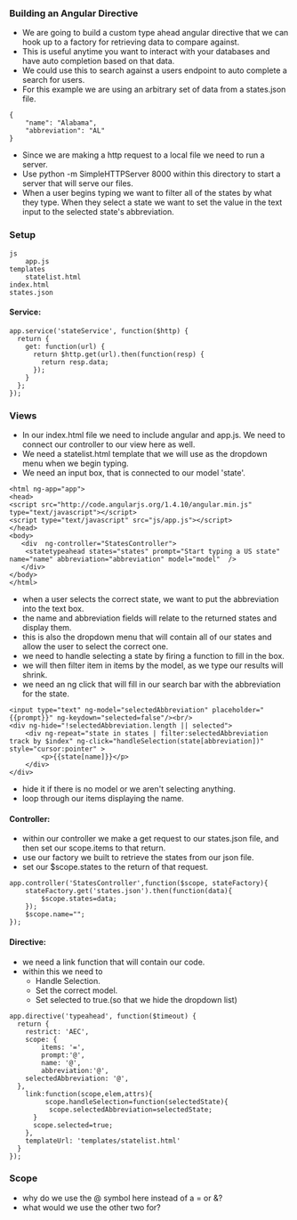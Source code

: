 ### Building an Angular Directive
- We are going to build a custom type ahead angular directive that we can hook up to a factory for retrieving data to compare against.
- This is useful anytime you want to interact with your databases and have auto completion based on that data.
- We could use this to search against a users endpoint to auto complete a search for users.
- For this example we are using an arbitrary set of data from a states.json file.
```
{
    "name": "Alabama",
    "abbreviation": "AL"
}
```
- Since we are making a http request to a local file we need to run a server.
- Use python -m SimpleHTTPServer 8000 within this directory to start a server that will serve our files.
- When a user begins typing we want to filter all of the states by what they type. When they select a state we want to set the value in the text input to the selected state's abbreviation.


### Setup
```
js
    app.js
templates
    statelist.html
index.html
states.json
```
#### Service:

```
app.service('stateService', function($http) {
  return {
    get: function(url) {
      return $http.get(url).then(function(resp) {
        return resp.data;
      });
    }
  };
});
```


### Views

- In our index.html file we need to include angular and app.js. We need to connect our controller to our view here as well.
- We need a statelist.html template that we will use as the dropdown menu when we begin typing.
- We need an input box, that is connected to our model 'state'.
```
<html ng-app="app">
<head>
<script src="http://code.angularjs.org/1.4.10/angular.min.js" type="text/javascript"></script>
<script type="text/javascript" src="js/app.js"></script>
</head>
<body>
   <div  ng-controller="StatesController">
	<statetypeahead states="states" prompt="Start typing a US state" name="name" abbreviation="abbreviation" model="model"  />
   </div>
</body>
</html>

```
- when a user selects the correct state, we want to put the abbreviation into the text box.
- the name and abbreviation fields will relate to the returned states and display them.
- this is also the dropdown menu that will contain all of our states and allow the user to select the correct one.
- we need to handle selecting a state by firing a function to fill in the box.
- we will then filter item in items by the model, as we type our results will shrink.
- we need an ng click that will fill in our search bar with the abbreviation for the state.

```
<input type="text" ng-model="selectedAbbreviation" placeholder="{{prompt}}" ng-keydown="selected=false"/><br/>
<div ng-hide="!selectedAbbreviation.length || selected">
	<div ng-repeat="state in states | filter:selectedAbbreviation  track by $index" ng-click="handleSelection(state[abbreviation])" style="cursor:pointer" >
		<p>{{state[name]}}</p>
	</div>
</div>
```
- hide it if there is no model or we aren't selecting anything.
- loop through our items displaying the name.

#### Controller:
- within our controller we make a get request to our states.json file, and then set our scope.items to that return.
- use our factory we built to retrieve the states from our json file.
- set our $scope.states to the return of that request.

```
app.controller('StatesController',function($scope, stateFactory){
	stateFactory.get('states.json').then(function(data){
		$scope.states=data;
	});
	$scope.name="";
});
```


#### Directive:
- we need a link function that will contain our code.
- within this we need to
    - Handle Selection.
    - Set the correct model.
    - Set selected to true.(so that we hide the dropdown list)
```
app.directive('typeahead', function($timeout) {
  return {
    restrict: 'AEC',
    scope: {
		items: '=',
		prompt:'@',
		name: '@',
		abbreviation:'@',
    selectedAbbreviation: '@',
  },
	link:function(scope,elem,attrs){
	     scope.handleSelection=function(selectedState){
		  scope.selectedAbbreviation=selectedState;
	  }
	  scope.selected=true;
	},
    templateUrl: 'templates/statelist.html'
  }
});
```
### Scope
- why do we use the @ symbol here instead of a = or &?
- what would we use the other two for?
